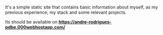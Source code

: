 It's a simple static site that contains basic information about myself, as my previous experience, my stack and some relevant projects.

Its should be available on **https://andre-rodrigues-pdbe.000webhostapp.com/**
